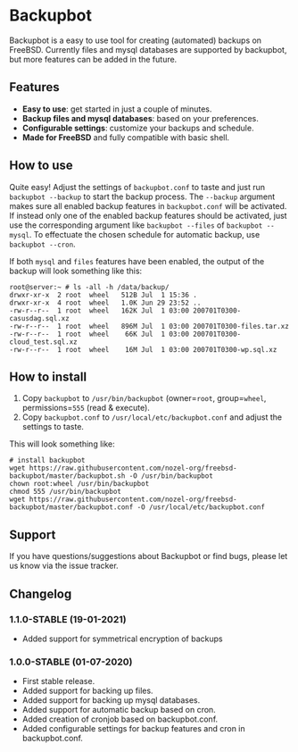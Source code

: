 # Backupbot
Backupbot is a easy to use tool for creating (automated) backups on FreeBSD. Currently files and mysql databases are supported by backupbot, but more features can be added in the future.

## Features
* **Easy to use**: get started in just a couple of minutes.
* **Backup files and mysql databases**: based on your preferences.
* **Configurable settings**: customize your backups and schedule.
* **Made for FreeBSD** and fully compatible with basic shell.

## How to use
Quite easy! Adjust the settings of `backupbot.conf` to taste and just run `backupbot --backup` to start the backup process. The `--backup` argument makes sure all enabled backup features in `backupbot.conf` will be activated. If instead only one of the enabled backup features should be activated, just use the corresponding argument like `backupbot --files` of `backupbot --mysql`. To effectuate the chosen schedule for automatic backup, use `backupbot --cron`.

If both `mysql` and `files` features have been enabled, the output of the backup will look something like this:
```
root@server:~ # ls -all -h /data/backup/
drwxr-xr-x  2 root  wheel   512B Jul  1 15:36 .
drwxr-xr-x  4 root  wheel   1.0K Jun 29 23:52 ..
-rw-r--r--  1 root  wheel   162K Jul  1 03:00 200701T0300-casusdag.sql.xz
-rw-r--r--  1 root  wheel   896M Jul  1 03:00 200701T0300-files.tar.xz
-rw-r--r--  1 root  wheel    66K Jul  1 03:00 200701T0300-cloud_test.sql.xz
-rw-r--r--  1 root  wheel    16M Jul  1 03:00 200701T0300-wp.sql.xz
```

## How to install
1. Copy `backupbot` to `/usr/bin/backupbot` (owner=`root`, group=`wheel`, permissions=`555` (read & execute).
2. Copy `backupbot.conf` to `/usr/local/etc/backupbot.conf` and adjust the settings to taste.

This will look something like:
```
# install backupbot
wget https://raw.githubusercontent.com/nozel-org/freebsd-backupbot/master/backupbot.sh -O /usr/bin/backupbot
chown root:wheel /usr/bin/backupbot
chmod 555 /usr/bin/backupbot
wget https://raw.githubusercontent.com/nozel-org/freebsd-backupbot/master/backupbot.conf -O /usr/local/etc/backupbot.conf
```

## Support
If you have questions/suggestions about Backupbot or find bugs, please let us know via the issue tracker.

## Changelog
### 1.1.0-STABLE (19-01-2021)
- Added support for symmetrical encryption of backups

### 1.0.0-STABLE (01-07-2020)
- First stable release.
- Added support for backing up files.
- Added support for backing up mysql databases.
- Added support for automatic backup based on cron.
- Added creation of cronjob based on backupbot.conf.
- Added configurable settings for backup features and cron in backupbot.conf.
